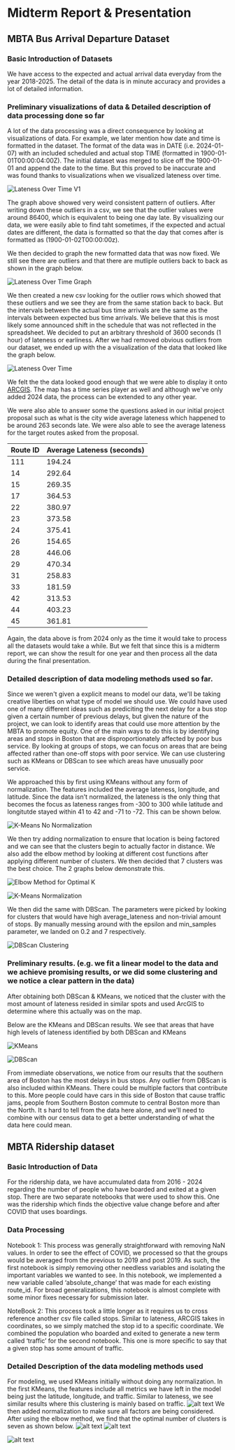 # Midterm Report & Presentation

## MBTA Bus Arrival Departure Dataset

### Basic Introduction of Datasets

We have access to the expected and actual arrival data everyday from the year 2018-2025. The detail of the data is in minute accuracy and provides a lot of detailed information.

### Preliminary visualizations of data & Detailed description of data processing done so far

A lot of the data processing was a direct consequence by looking at visualizations of data. For example, we later mention how date and time is formatted in the dataset. The format of the data was in DATE (i.e. 2024-01-07) with an included scheduled and actual stop TIME (formatted in 1900-01-01T00:00:04:00Z). The initial dataset was merged to slice off the 1900-01-01 and append the date to the time. But this proved to be inaccurate and was found thanks to visualizations when we visualized lateness over time.

![Lateness Over Time V1](lateness_over_time_v1.png)

The graph above showed very weird consistent pattern of outliers. After writing down these outliers in a csv, we see that the outlier values were around 86400, which is equivalent to being one day late. By visualizing our data, we were easily able to find taht sometimes, if the expected and actual dates are different, the data is formatted so that the day that comes after is formatted as (1900-01-02T00:00:00z).

We then decided to graph the new formatted data that was now fixed. We still see there are outliers and that there are mutliple outliers back to back as shown in the graph below.

![Lateness Over Time Graph](lateness_over_time_v2.png)

We then created a new csv looking for the outlier rows which showed that these outliers and we see they are from the same station back to back. But the intervals between the actual bus time arrivals are the same as the intervals between expected bus time arrivals. We believe that this is most likely some announced shift in the schedule that was not reflected in the spreadsheet. We decided to put an arbitrary threshold of 3600 seconds (1 hour) of lateness or earliness. After we had removed obvious outliers from our dataset, we ended up with the a visualization of the data that looked like the graph below.

![Lateness Over Time](lateness_over_time_v3.png)

We felt the the data looked good enough that we were able to display it onto [ARCGIS](https://bucas.maps.arcgis.com/apps/mapviewer/index.html?webmap=9f60b58427e94c3991bba8cbce9f61ff). The map has a time series player as well and although we've only added 2024 data, the process can be extended to any other year.

We were also able to answer some the questions asked in our initial project proposal such as what is the city wide average lateness which happened to be around 263 seconds late. We were also able to see the average lateness for the target routes asked from the proposal.

| Route ID | Average Lateness (seconds) |
| -------- | -------------------------- |
| 111      | 194.24                     |
| 14       | 292.64                     |
| 15       | 269.35                     |
| 17       | 364.53                     |
| 22       | 380.97                     |
| 23       | 373.58                     |
| 24       | 375.41                     |
| 26       | 154.65                     |
| 28       | 446.06                     |
| 29       | 470.34                     |
| 31       | 258.83                     |
| 33       | 181.59                     |
| 42       | 313.53                     |
| 44       | 403.23                     |
| 45       | 361.81                     |

Again, the data above is from 2024 only as the time it would take to process all the datasets would take a while. But we felt that since this is a midterm report, we can show the result for one year and then process all the data during the final presentation.

### Detailed description of data modeling methods used so far.

Since we weren't given a explicit means to model our data, we'll be taking creative liberties on what type of model we should use. We could have used one of many different ideas such as prediciting the next delay for a bus stop given a certain number of previous delays, but given the nature of the project, we can look to identify areas that could use more attention by the MBTA to promote equity. One of the main ways to do this is by identifying areas and stops in Boston that are disproportionately affected by poor bus service. By looking at groups of stops, we can focus on areas that are being affected rather than one-off stops with poor service. We can use clustering such as KMeans or DBScan to see which areas have unusually poor service.

We approached this by first using KMeans without any form of normalization. The features included the average lateness, longitude, and latitude. Since the data isn't normalized, the lateness is the only thing that becomes the focus as lateness ranges from -300 to 300 while latitude and longitutde stayed within 41 to 42 and -71 to -72. This can be shown below.

![K-Means No Normalization](kmeans_no_normalization.png)

We then try adding normalization to ensure that location is being factored and we can see that the clusters begin to actually factor in distance. We also add the elbow method by looking at different cost functions after applying different number of clusters. We then decided that 7 clusters was the best choice. The 2 graphs below demonstrate this.

![Elbow Method for Optimal K](elbow_method.png)

![K-Means Normalization](kmeans_normalization.png)

We then did the same with DBScan. The parameters were picked by looking for clusters that would have high average_lateness and non-trivial amount of stops. By manually messing around with the epsilon and min_samples parameter, we landed on 0.2 and 7 respectively.

![DBScan Clustering](dbscan_clustering.png)

### Preliminary results. (e.g. we fit a linear model to the data and we achieve promising results, or we did some clustering and we notice a clear pattern in the data)

After obtaining both DBScan & KMeans, we noticed that the cluster with the most amount of lateness resided in similar spots and used ArcGIS to determine where this actually was on the map.

Below are the KMeans and DBScan results. We see that areas that have high levels of lateness identified by both DBScan and KMeans

![KMeans](KMeans.png)

![DBScan](DBScan.png)

From immediate observations, we notice from our results that the southern area of Boston has the most delays in bus stops. Any outlier from DBScan is also included within KMeans. There could be multiple factors that contribute to this. More people could have cars in this side of Boston that cause traffic jams, people from Southern Boston commute to central Boston more than the North. It s hard to tell from the data here alone, and we'll need to combine with our census data to get a better understanding of what the data here could mean.

## MBTA Ridership dataset

### Basic Introduction of Data 
For the ridership data, we have accumulated data from 2016 - 2024 regarding the number of people who have boarded and exited at a given stop. There are two separate notebooks that were used to show this. One was the ridership which finds the objective value change before and after COVID that uses boardings.

### Data Processing 

Notebook 1: 
This process was generally straightforward with removing NaN values. In order to see the effect of COVID, we processed so that the groups would be averaged from the previous to 2019 and post 2019. As such, the first notebook is simply removing other needless variables and isolating the important variables we wanted to see. In this notebook, we implemented a new variable called ‘absolute_change’ that was made for each existing route_id. For broad generalizations, this notebook is almost complete with some minor fixes necessary for submission later. 

NoteBook 2: 
This process took a little longer as it requires us to cross reference another csv file called stops. Similar to lateness, ARCGIS takes in coordinates, so we simply matched the stop id to a specific coordinate. We combined the population who boarded and exited to generate a new term called ‘traffic’ for the second notebook. This one is more specific to say that a given stop has some amount of traffic. 

### Detailed Description of the data modeling methods used 
For modeling, we used KMeans initially without doing any normalization. In the first KMeans, the features include all metrics we have left in the model being just the latitude, longitude, and traffic. Similar to lateness, we see similar results where this clustering is mainly based on traffic. 
![alt text](ridership_kmeans_1.png)
We then added normalization to make sure all factors are being considered. After using the elbow method, we find that the optimal number of clusters is seven as shown below.
![alt text](elbow_ridership.png)
![alt text](normalized_kmean.png)

![alt text](DBScan_ridership.png)